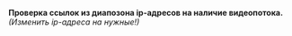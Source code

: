 **Проверка ссылок из диапозона ip-адресов на наличие видеопотока.**
*(Изменить ip-адреса на нужные!)*
